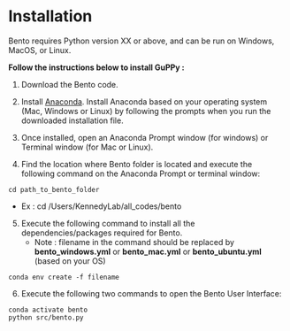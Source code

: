 # Installation

Bento requires Python version XX or above, and can be run on Windows, MacOS, or Linux.

**Follow the instructions below to install GuPPy :** <br>

1. Download the Bento code.<br>

2. Install [Anaconda](https://www.anaconda.com/products/individual#macos). Install Anaconda based on your operating system (Mac, Windows or Linux) by following the prompts when you run the downloaded installation file.

3. Once installed, open an Anaconda Prompt window (for windows) or Terminal window (for Mac or Linux). 

4. Find the location where Bento folder is located and execute the following command on the Anaconda Prompt or terminal window: 

```
cd path_to_bento_folder
```
 - Ex : cd /Users/KennedyLab/all_codes/bento

5. Execute the following command to install all the dependencies/packages required for Bento.<br>
   - Note : filename in the command should be replaced by <b>bento_windows.yml</b> or <b>bento_mac.yml</b> or <b>bento_ubuntu.yml</b> (based on your OS) <br>

```
conda env create -f filename
```

6. Execute the following two commands to open the Bento User Interface:

```
conda activate bento
python src/bento.py
```

